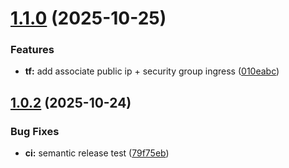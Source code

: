 # [1.1.0](https://github.com/Hamz-06/terraform-aws-ec2/compare/v1.0.2...v1.1.0) (2025-10-25)


### Features

* **tf:** add associate public ip + security group ingress ([010eabc](https://github.com/Hamz-06/terraform-aws-ec2/commit/010eabcb0db3a238fc4cd22dd8b2f1386b046b02))

## [1.0.2](https://github.com/Hamz-06/terraform-aws-ec2/compare/v1.0.1...v1.0.2) (2025-10-24)


### Bug Fixes

* **ci:** semantic release test ([79f75eb](https://github.com/Hamz-06/terraform-aws-ec2/commit/79f75eb2d99c4eee021fefa40141785104455d41))
